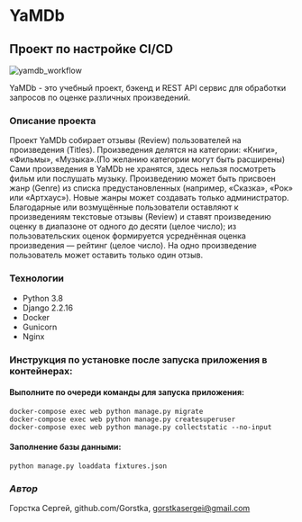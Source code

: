 # YaMDb

## Проект по настройке CI/CD

![yamdb_workflow](https://github.com/Gorstka/yamdb_final/actions/workflows/yamdb_workflow.yml/badge.svg)

YaMDb - это учебный проект, бэкенд и REST API сервис для обработки запросов по оценке различных произведений.

### Описание проекта

Проект YaMDb собирает отзывы (Review) пользователей на произведения (Titles). 
Произведения делятся на категории: «Книги», «Фильмы», «Музыка».(По желанию категории могут быть расширены)
Сами произведения в YaMDb не хранятся, здесь нельзя посмотреть фильм или послушать музыку.
Произведению может быть присвоен жанр (Genre) из списка предустановленных (например, «Сказка», «Рок» или «Артхаус»).
Новые жанры может создавать только администратор.
Благодарные или возмущённые пользователи оставляют к произведениям текстовые отзывы (Review) и ставят произведению оценку в диапазоне от одного до десяти (целое число);
из пользовательских оценок формируется усреднённая оценка произведения — рейтинг (целое число).
На одно произведение пользователь может оставить только один отзыв.

### Технологии
- Python 3.8
- Django 2.2.16
- Docker
- Gunicorn
- Nginx

### Инструкция по установке после запуска приложения в контейнерах:

#### Выполните по очереди команды для запуска приложения:

```
docker-compose exec web python manage.py migrate
docker-compose exec web python manage.py createsuperuser
docker-compose exec web python manage.py collectstatic --no-input
```
#### Заполнение базы данными:

```
python manage.py loaddata fixtures.json
```

### _Автор_

Горстка Сергей, github.com/Gorstka, gorstkasergei@gmail.com
